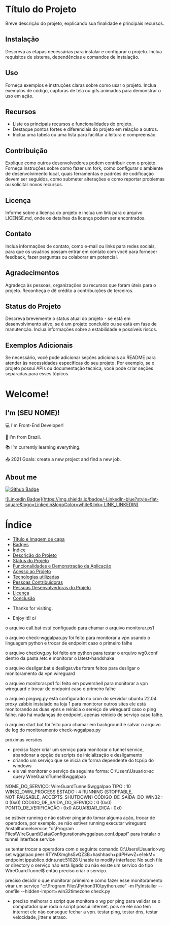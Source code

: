 # Título do Projeto

Breve descrição do projeto, explicando sua finalidade e principais recursos.

## Instalação

Descreva as etapas necessárias para instalar e configurar o projeto. Inclua requisitos de sistema, dependências e comandos de instalação.

## Uso

Forneça exemplos e instruções claras sobre como usar o projeto. Inclua exemplos de código, capturas de tela ou gifs animados para demonstrar o uso em ação.

## Recursos

- Liste os principais recursos e funcionalidades do projeto.
- Destaque pontos fortes e diferenciais do projeto em relação a outros.
- Inclua uma tabela ou uma lista para facilitar a leitura e compreensão.

## Contribuição

Explique como outros desenvolvedores podem contribuir com o projeto. Forneça instruções sobre como fazer um fork, como configurar o ambiente de desenvolvimento local, quais ferramentas e padrões de codificação devem ser seguidos, como submeter alterações e como reportar problemas ou solicitar novos recursos.

## Licença

Informe sobre a licença do projeto e inclua um link para o arquivo LICENSE.md, onde os detalhes da licença podem ser encontrados.

## Contato

Inclua informações de contato, como e-mail ou links para redes sociais, para que os usuários possam entrar em contato com você para fornecer feedback, fazer perguntas ou colaborar em potencial.

## Agradecimentos

Agradeça às pessoas, organizações ou recursos que foram úteis para o projeto. Reconheça e dê crédito a contribuições de terceiros.

## Status do Projeto

Descreva brevemente o status atual do projeto - se está em desenvolvimento ativo, se é um projeto concluído ou se está em fase de manutenção. Inclua informações sobre a estabilidade e possíveis riscos.

## Exemplos Adicionais

Se necessário, você pode adicionar seções adicionais ao README para atender às necessidades específicas do seu projeto. Por exemplo, se o projeto possui APIs ou documentação técnica, você pode criar seções separadas para esses tópicos.




# Welcome!

 

## I'm (SEU NOME)!

 

:computer: I'm Front-End Developer!

:house_with_garden: I’m from Brazil.

:books: I’m currently learning everything.

:outbox_tray: 2021 Goals: create a new project and find a new job.

 

## About me

[![Github Badge](https://img.shields.io/badge/-Github-000?style=flat-square&logo=Github&logoColor=white&link=LINK_GIT)](LINK_GIT)

[![Linkedin Badge](https://img.shields.io/badge/-LinkedIn-blue?style=flat-square&logo=Linkedin&logoColor=white&link= LINK_LINKEDIN)]( LINK_LINKEDIN)


# Índice 

* [Título e Imagem de capa](#Título-e-Imagem-de-capa)
* [Badges](#badges)
* [Índice](#índice)
* [Descrição do Projeto](#descrição-do-projeto)
* [Status do Projeto](#status-do-Projeto)
* [Funcionalidades e Demonstração da Aplicação](#funcionalidades-e-demonstração-da-aplicação)
* [Acesso ao Projeto](#acesso-ao-projeto)
* [Tecnologias utilizadas](#tecnologias-utilizadas)
* [Pessoas Contribuidoras](#pessoas-contribuidoras)
* [Pessoas Desenvolvedoras do Projeto](#pessoas-desenvolvedoras)
* [Licença](#licença)
* [Conclusão](#conclusão)

- Thanks for visiting.

- Enjoy it!! o/

o arquivo call.bat está configuado para chamar o arquivo monitorar.ps1

o arquivo check-wggalpao.py foi feito para monitorar a vpn usando o linguagem python e trocar de endpoint caso o primeiro falhe

o arquivo checkwg.py foi feito em python para testar o arquivo wg0.conf dentro da pasta /etc e monitorar o latest-handshake

o arquivo desligar.bat e desligar.vbs foram feitos para desligar o monitoramento da vpn wireguard

o arquivo monitorar.ps1 foi feito em powershell para monitorar a vpn wireguard e trocar de endpoint caso o primeiro falhe

o arquivo pingwg.py está configurado no cron do servidor ubuntu 22.04 proxy zabbix instalado na loja 1 para monitorar outros sites ele está monitorando as duas vpns e reinicia o serviço de wireguard caso o ping falhe. não há mudanças de endpoint. apenas reinicio de serviço caso falhe.

o arquivo start.bat foi feito para chamar em background e salvar o arquivo de log do monitoramento check-wggalpao.py


próximas versões
- preciso fazer criar um serviço para monitorar o tunnel service, abandonar a opção de scripts de inicialização e desligamento
- criando um serviço que se inicia de forma dependente do tcp/ip do windows
- ele vai monitorar o serviço da seguinte forma:
C:\Users\Usuario>sc query WireGuardTunnel$wggalpao

NOME_DO_SERVIÇO: WireGuardTunnel$wggalpao
    TIPO                       : 10  WIN32_OWN_PROCESS
    ESTADO                     : 4  RUNNING
                                (STOPPABLE, NOT_PAUSABLE, ACCEPTS_SHUTDOWN)
    CÓDIGO_DE_SAÍDA_DO_WIN32   : 0  (0x0)
    CÓDIGO_DE_SAÍDA_DO_SERVIÇO : 0  (0x0)
    PONTO_DE_VERIFICAÇÃO       : 0x0
    AGUARDAR_DICA              : 0x0

se estiver running e não estiver pingando tomar alguma ação, trocar de operadora, por exemplo.
se não estiver running executar
wireguard /installtunnelservice "c:\Program Files\WireGuard\Data\Configurations\wggalpao.conf.dpapi"
para instalar o tunnel interface service

se tentar trocar a operadora com o seguinte comando
C:\Users\Usuario>wg set wggalpao peer 6TYMXmghs5vQZ3B+hashhash+pdPHwvZ+e1ekM= endpoint ippublico.ddns.net:51028
Unable to modify interface: No such file or directory
o serviço não está ligado ou não existe um servico do tipo WireGuardTunnel$
então preciso criar o serviço.

preciso decidir o que monitorar primeiro e como fazer esse monitoramento virar um serviço
"c:\Program Files\Python310\python.exe" -m PyInstaller --onefile --hidden-import=win32timezone check.py
- preciso melhorar o script que monitora o wg por ping para validar se o computador que roda o script possui internet. pois se ele nao tem internet ele não consegue fechar a vpn. testar ping, testar dns, testar velocidade, jitter e atraso.
